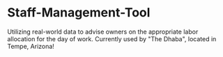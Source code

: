 # Staff-Management-Tool
Utilizing real-world data to advise owners on the appropriate labor allocation for the day of work. Currently used by "The Dhaba", located in Tempe, Arizona!
